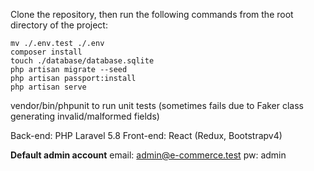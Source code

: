 Clone the repository, then run the following commands from the root directory of the project:

```
mv ./.env.test ./.env
composer install
touch ./database/database.sqlite
php artisan migrate --seed
php artisan passport:install
php artisan serve
```

vendor/bin/phpunit to run unit tests (sometimes fails due to Faker class generating invalid/malformed fields)

Back-end: PHP Laravel 5.8
Front-end: React (Redux, Bootstrapv4)

<b>Default admin account</b>
email: admin@e-commerce.test
pw: admin
